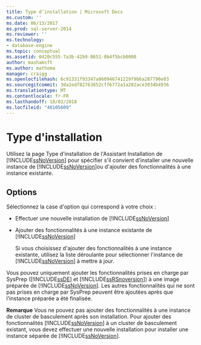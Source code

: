 ```yaml
---
title: Type d’installation | Microsoft Docs
ms.custom: ''
ms.date: 06/13/2017
ms.prod: sql-server-2014
ms.reviewer: ''
ms.technology:
- database-engine
ms.topic: conceptual
ms.assetid: 0420c555-7a3b-42b9-8651-0b4f5bcb0008
author: mashamsft
ms.author: mathoma
manager: craigg
ms.openlocfilehash: 6c91331f93347a860946741229f9b6a287796e03
ms.sourcegitcommit: 3da2edf82763852cff6772a1a282ace3034b4936
ms.translationtype: MT
ms.contentlocale: fr-FR
ms.lasthandoff: 10/02/2018
ms.locfileid: "48105609"
---
```

# <a name="installation-type"></a>Type d'installation
  Utilisez la page Type d'installation de l'Assistant Installation de [!INCLUDE[ssNoVersion](../../includes/ssnoversion-md.md)] pour spécifier s'il convient d'installer une nouvelle instance de [!INCLUDE[ssNoVersion](../../includes/ssnoversion-md.md)]ou d'ajouter des fonctionnalités à une instance existante.  
  
## <a name="options"></a>Options  
 Sélectionnez la case d'option qui correspond à votre choix :  
  
-   Effectuer une nouvelle installation de [!INCLUDE[ssNoVersion](../../includes/ssnoversion-md.md)]  
  
-   Ajouter des fonctionnalités à une instance existante de [!INCLUDE[ssNoVersion](../../includes/ssnoversion-md.md)]  
  
     Si vous choisissez d'ajouter des fonctionnalités à une instance existante, utilisez la liste déroulante pour sélectionner l'instance de [!INCLUDE[ssNoVersion](../../includes/ssnoversion-md.md)] à mettre à jour.  
  
 Vous pouvez uniquement ajouter les fonctionnalités prises en charge par SysPrep ([!INCLUDE[ssDE](../../includes/ssde-md.md)] et [!INCLUDE[ssRSnoversion](../../includes/ssrsnoversion-md.md)]) à une image préparée de [!INCLUDE[ssNoVersion](../../includes/ssnoversion-md.md)]. Les autres fonctionnalités qui ne sont pas prises en charge par SysPrep peuvent être ajoutées après que l'instance préparée a été finalisée.  
  
 **Remarque** Vous ne pouvez pas ajouter des fonctionnalités à une instance de cluster de basculement après son installation. Pour ajouter des fonctionnalités [!INCLUDE[ssNoVersion](../../includes/ssnoversion-md.md)] à un cluster de basculement existant, vous devez effectuer une nouvelle installation pour installer une instance séparée de [!INCLUDE[ssNoVersion](../../includes/ssnoversion-md.md)].  
  
  
